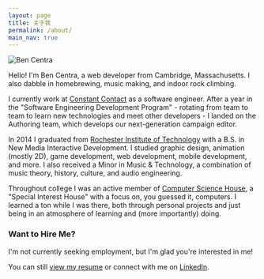 ```yaml
---
layout: page
title: 关于我
permalink: /about/
main_nav: true
---
```


<img src="{{ site.baseurl }}assets/images/avatar2.png" alt="Ben Centra" class="profile">

Hello! I'm Ben Centra, a web developer from Cambridge, Massachusetts. I also dabble in homebrewing, music making, and indoor rock climbing.

I currently work at [Constant Contact][ctct] as a software engineer. After a year in the "Software Engineering Development Program" - rotating from team to team to learn new technologies and meet other developers - I landed on the Authoring team, which develops our next-generation campaign editor.

In 2014 I graduated from [Rochester Institute of Technology][rit] with a B.S. in New Media Interactive Development. I studied graphic design, animation (mostly 2D), game development, web development, mobile development, and more. I also received a Minor in Music & Technology, a combination of music theory, history, culture, and audio engineering.

Throughout college I was an active member of [Computer Science House][csh], a "Special Interest House" with a focus on, you guessed it, computers. I learned a ton while I was there, both through personal projects and just being in an atmosphere of learning and (more importantly) doing.

### Want to Hire Me?

I'm not currently seeking employment, but I'm glad you're interested in me! 

You can still [view my resume][resume] or connect with me on [LinkedIn][linkedin].

[ctct]: http://www.constantcontact.com/
[rit]: http://rit.edu
[csh]: http://csh.rit.edu
[twitter]: https://twitter.com/TheBenCentra
[linkedin]: https://www.linkedin.com/pub/ben-centra/47/769/60a
[github]: https://github.com/bencentra
[resume]: http://bencentra.com/assets/resume_general.pdf
